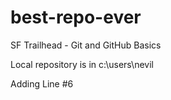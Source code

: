# best-repo-ever
SF Trailhead - Git and GitHub Basics

Local repository is in c:\users\nevil

Adding Line #6
